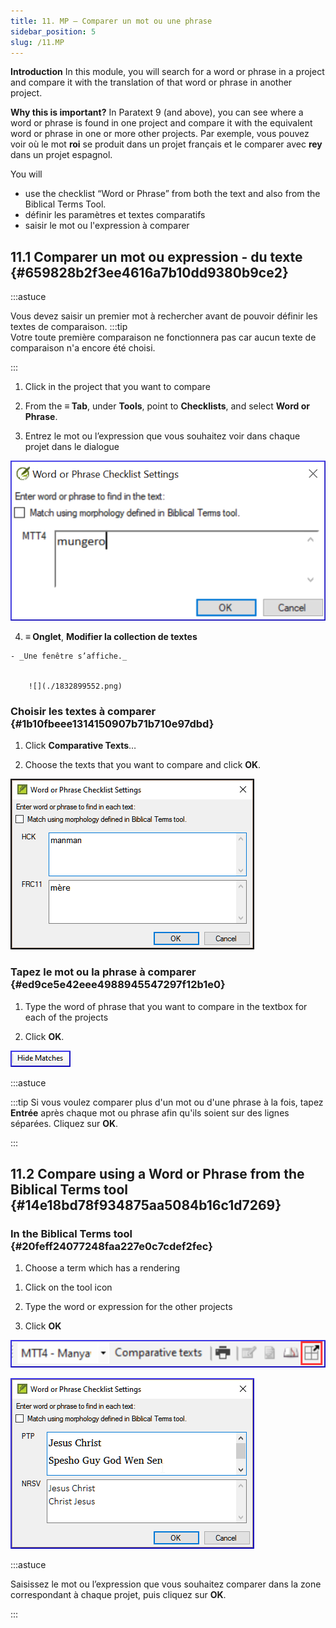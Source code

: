 ```yaml
---
title: 11. MP – Comparer un mot ou une phrase
sidebar_position: 5
slug: /11.MP
---
```




**Introduction**  In this module, you will search for a word or phrase in a project and compare it with the translation of that word or phrase in another project.


**Why this is important?**  In Paratext 9 (and above), you can see where a word or phrase is found in one project and compare it with the equivalent word or phrase in one or more other projects. Par exemple, vous pouvez voir où le mot **roi** se produit dans un projet français et le comparer avec **rey** dans un projet espagnol.


You will

- use the checklist “Word or Phrase” from both the text and also from the Biblical Terms Tool.
- définir les paramètres et textes comparatifs
- saisir le mot ou l'expression à comparer

## 11.1 Comparer un mot ou expression - du texte {#659828b2f3ee4616a7b10dd9380b9ce2}


:::astuce

Vous devez saisir un premier mot à rechercher avant de pouvoir définir les textes de comparaison. :::tip  
Votre toute première comparaison ne fonctionnera pas car aucun texte de comparaison n'a encore été choisi.

:::




<div class='notion-row'>
<div class='notion-column' style={{width: 'calc((100% - (min(32px, 4vw) * 1)) * 0.5)'}}>

1. Click in the project that you want to compare

1. From the **≡ Tab**, under **Tools**, point to **Checklists**, and select **Word or Phrase**.

1. Entrez le mot ou l’expression que vous souhaitez voir dans chaque projet dans le dialogue

</div><div className='notion-spacer'></div>

<div class='notion-column' style={{width: 'calc((100% - (min(32px, 4vw) * 1)) * 0.5)'}}>

![](./1724975881.png)

</div><div className='notion-spacer'></div>
</div>

 4.  **≡ Onglet**, **Modifier la collection de textes**  

    - _Une fenêtre s’affiche._  
       

        ![](./1832899552.png)


### Choisir les textes à comparer {#1b10fbeee1314150907b71b710e97dbd}


<div class='notion-row'>
<div class='notion-column' style={{width: 'calc((100% - (min(32px, 4vw) * 1)) * 0.5)'}}>

1. Click **Comparative Texts**…

1. Choose the texts that you want to compare and click **OK**.

</div><div className='notion-spacer'></div>

<div class='notion-column' style={{width: 'calc((100% - (min(32px, 4vw) * 1)) * 0.5)'}}>

![](./930301174.png)

</div><div className='notion-spacer'></div>
</div>

### Tapez le mot ou la phrase à comparer {#ed9ce5e42eee4988945547297f12b1e0}

1. Type the word of phrase that you want to compare in the textbox for each of the projects

<div class='notion-row'>
<div class='notion-column' style={{width: 'calc((100% - (min(32px, 4vw) * 1)) * 0.5)'}}>

 2.   Click **OK**.

</div><div className='notion-spacer'></div>

<div class='notion-column' style={{width: 'calc((100% - (min(32px, 4vw) * 1)) * 0.5)'}}>

![](./1899548500.png)

</div><div className='notion-spacer'></div>
</div>

:::astuce

:::tip
Si vous voulez comparer plus d'un mot ou d'une phrase à la fois, tapez **Entrée** après chaque mot ou phrase afin qu'ils soient sur des lignes séparées. Cliquez sur **OK**.

:::




## 11.2 Compare using a Word or Phrase from the Biblical Terms tool {#14e18bd78f934875aa5084b16c1d7269}


### In the Biblical Terms tool {#20feff24077248faa227e0c7cdef2fec}

1. Choose a term which has a rendering

<div class='notion-row'>
<div class='notion-column' style={{width: 'calc((100% - (min(32px, 4vw) * 1)) * 0.5)'}}>

1. Click on the tool icon

1. Type the word or expression for the other projects

1. Click **OK**

</div><div className='notion-spacer'></div>

<div class='notion-column' style={{width: 'calc((100% - (min(32px, 4vw) * 1)) * 0.5)'}}>

![](./1940364425.png)

![](./1033499645.png)

</div><div className='notion-spacer'></div>
</div>

:::astuce

Saisissez le mot ou l’expression que vous souhaitez comparer dans la zone correspondant à chaque projet, puis cliquez sur **OK**.

:::



